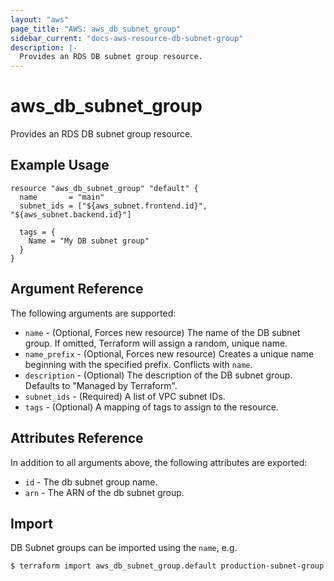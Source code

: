 ```yaml
---
layout: "aws"
page_title: "AWS: aws_db_subnet_group"
sidebar_current: "docs-aws-resource-db-subnet-group"
description: |-
  Provides an RDS DB subnet group resource.
---
```


# aws_db_subnet_group

Provides an RDS DB subnet group resource.

## Example Usage

```hcl
resource "aws_db_subnet_group" "default" {
  name       = "main"
  subnet_ids = ["${aws_subnet.frontend.id}", "${aws_subnet.backend.id}"]

  tags = {
    Name = "My DB subnet group"
  }
}
```

## Argument Reference

The following arguments are supported:

* `name` - (Optional, Forces new resource) The name of the DB subnet group. If omitted, Terraform will assign a random, unique name.
* `name_prefix` - (Optional, Forces new resource) Creates a unique name beginning with the specified prefix. Conflicts with `name`.
* `description` - (Optional) The description of the DB subnet group. Defaults to "Managed by Terraform".
* `subnet_ids` - (Required) A list of VPC subnet IDs.
* `tags` - (Optional) A mapping of tags to assign to the resource.

## Attributes Reference

In addition to all arguments above, the following attributes are exported:

* `id` - The db subnet group name.
* `arn` - The ARN of the db subnet group.


## Import

DB Subnet groups can be imported using the `name`, e.g.

```
$ terraform import aws_db_subnet_group.default production-subnet-group
```

